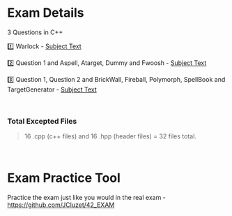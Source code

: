 # Exam Details
3 Questions in C++

:one: Warlock - [Subject Text](https://github.com/pasqualerossi/42-School-Exam-Rank-05/tree/main/C%2B%2B%20Module%2000)

:two: Question 1 and Aspell, Atarget, Dummy and Fwoosh - [Subject Text](https://github.com/pasqualerossi/42-School-Exam-Rank-05/tree/main/C%2B%2B%20Module%2001)

:three: Question 1, Question 2 and BrickWall, Fireball, Polymorph, SpellBook and TargetGenerator - [Subject Text](https://github.com/pasqualerossi/42-School-Exam-Rank-05/tree/main/C%2B%2B%20Module%2002)

<br>

### Total Excepted Files

> 16 .cpp (c++ files) and 16 .hpp (header files) = 32 files total.

<br>

# Exam Practice Tool

Practice the exam just like you would in the real exam - https://github.com/JCluzet/42_EXAM
